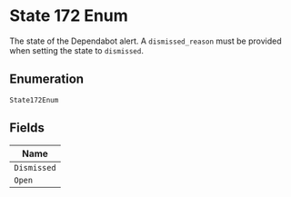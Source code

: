 
# State 172 Enum

The state of the Dependabot alert.
A `dismissed_reason` must be provided when setting the state to `dismissed`.

## Enumeration

`State172Enum`

## Fields

| Name |
|  --- |
| `Dismissed` |
| `Open` |


